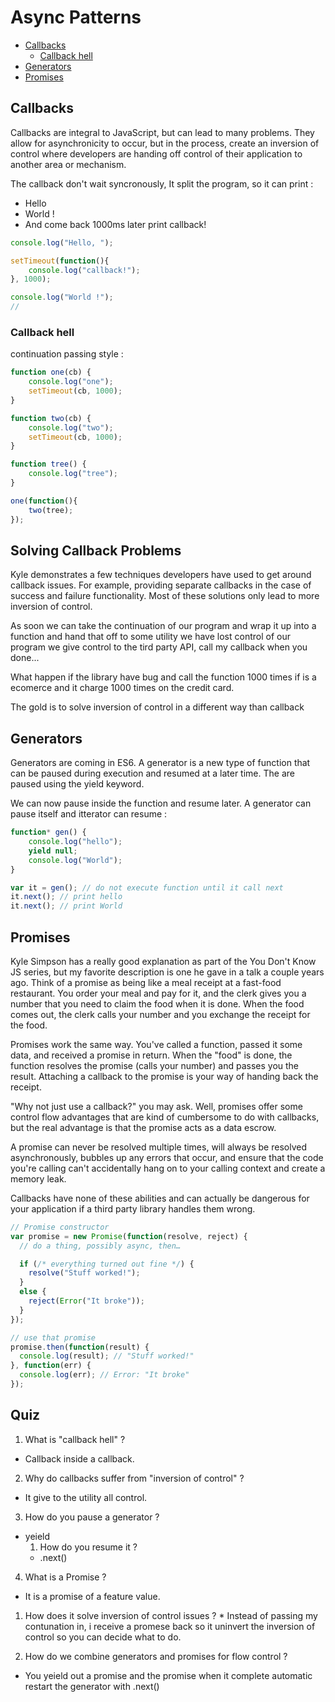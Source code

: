# Async Patterns

- [Callbacks](#callbacks)
  * [Callback hell](#callback-hell)
- [Generators](#generators)
- [Promises](#promises)

## Callbacks
Callbacks are integral to JavaScript, but can lead to many problems. They allow for asynchronicity to occur, but in the process, create an inversion of control where developers are handing off control of their application to another area or mechanism.


The callback don't wait syncronously, It split the program, so it can print :
  * Hello
  * World !
  * And come back 1000ms later print callback!

```js
console.log("Hello, ");

setTimeout(function(){
	console.log("callback!");
}, 1000);

console.log("World !");
//
```


### Callback hell

continuation passing style :

```js
function one(cb) {
	console.log("one");
	setTimeout(cb, 1000);
}

function two(cb) {
	console.log("two");
	setTimeout(cb, 1000);
}

function tree() {
	console.log("tree");
}

one(function(){
	two(tree);
});
```

## Solving Callback Problems
Kyle demonstrates a few techniques developers have used to get around callback issues. For example, providing separate callbacks in the case of success and failure functionality. Most of these solutions only lead to more inversion of control.

As soon we can take the continuation of our program and wrap  it up into a function and hand that off to some utility we have lost control of our program we give control to the tird party API, call my callback when you done...

What happen if the library have bug and call the function 1000 times
if is a ecomerce and it charge 1000 times on the credit card.

The gold is to solve inversion of control in a different way than callback


## Generators
Generators are coming in ES6. A generator is a new type of function that can be paused during execution and resumed at a later time. The are paused using the yield keyword.


We can now pause inside the function and resume later. A generator can pause itself and itterator can resume :
```js
function* gen() {
	console.log("hello");
	yield null;
	console.log("World");
}

var it = gen(); // do not execute function until it call next
it.next(); // print hello
it.next(); // print World
```

## Promises
Kyle Simpson has a really good explanation as part of the You Don't Know JS series, but my favorite description is one he gave in a talk a couple years ago. Think of a promise as being like a meal receipt at a fast-food restaurant. You order your meal and pay for it, and the clerk gives you a number that you need to claim the food when it is done. When the food comes out, the clerk calls your number and you exchange the receipt for the food.

Promises work the same way. You've called a function, passed it some data, and received a promise in return. When the "food" is done, the function resolves the promise (calls your number) and passes you the result. Attaching a callback to the promise is your way of handing back the receipt.

"Why not just use a callback?" you may ask. Well, promises offer some control flow advantages that are kind of cumbersome to do with callbacks, but the real advantage is that the promise acts as a data escrow.

A promise can never be resolved multiple times, will always be resolved asynchronously, bubbles up any errors that occur, and ensure that the code you're calling can't accidentally hang on to your calling context and create a memory leak.

Callbacks have none of these abilities and can actually be dangerous for your application if a third party library handles them wrong.

```js
// Promise constructor
var promise = new Promise(function(resolve, reject) {
  // do a thing, possibly async, then…

  if (/* everything turned out fine */) {
    resolve("Stuff worked!");
  }
  else {
    reject(Error("It broke"));
  }
});

// use that promise
promise.then(function(result) {
  console.log(result); // "Stuff worked!"
}, function(err) {
  console.log(err); // Error: "It broke"
});
```

## Quiz

1. What is "callback hell" ?
  * Callback inside a callback.

2. Why do callbacks suffer from "inversion of control" ?
  * It give to the utility all control.

3. How do you pause a generator ?
  * yeield
	1. How do you resume it ?
    * .next()

4. What is a Promise ?
  * It is a promise of a feature value.
  1. How does it solve inversion of control issues ?
    * Instead of passing my contunation in, i receive a promese back so it uninvert the inversion of control so you can decide what to do.

5. How do we combine generators and promises for flow control ?
  * You yeield out a promise and the promise when it complete automatic restart the generator with .next()
